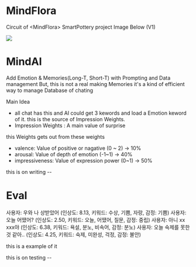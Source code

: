 # MindFlora
Circuit of &lt;MindFlora> SmartPottery project
Image Below (V1)

![](MindFlora_bb.jpg)

# MindAI
Add Emotion & Memories(Long-T, Short-T) with Prompting and Data management
But, this is not a real making Memories it's a kind of efficient way to manage Database of chating

Main Idea
- all chat has this and AI could get 3 kewords and load a Emotion keword of it. this is the source of Impression Weights.
- Impression Weights : A main value of surprise

this Weights gets out from these weights
- valence: Value of positive or nagative (0 ~ 2) -> 10%
- arousal: Value of depth of emotion (-1~1) -> 40%
- impressiveness: Value of expression power (0~1) -> 50%

this is on writing --

# Eval
사용자: 우와 나 상받았어 (인상도: 8.13, 키워드: 수상, 기쁨, 자랑, 감정: 기쁨)
사용자: 오늘 어땠어? (인상도: 2.50, 키워드: 오늘, 어땠어, 질문, 감정: 중립)
사용자: 아니 xx xxx야 (인상도: 6.38, 키워드: 욕설, 분노, 비속어, 감정: 분노)
사용자: 오늘 숙제를 못한것 같아.. (인상도: 4.25, 키워드: 숙제, 미완성, 걱정, 감정: 불안)

this is a example of it

this is on testing --
